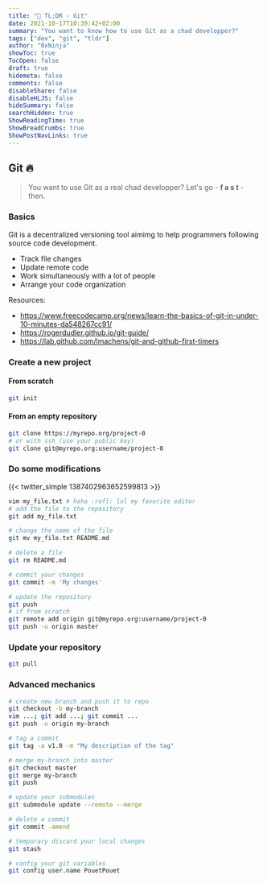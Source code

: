```yaml
---
title: "🚀 TL;DR - Git"
date: 2021-10-17T10:39:42+02:00
summary: "You want to know how to use Git as a chad developper?"
tags: ["dev", "git", "tldr"]
author: "0xNinja"
showToc: true
TocOpen: false
draft: true
hidemeta: false
comments: false
disableShare: false
disableHLJS: false
hideSummary: false
searchHidden: true
ShowReadingTime: true
ShowBreadCrumbs: true
ShowPostNavLinks: true
---
```


## Git :fire:

> You want to use Git as a real chad developper? Let's go - **f a s t** - then.

### Basics

Git is a decentralized versioning tool aimimg to help programmers following source code development.

* Track file changes
* Update remote code
* Work simultaneously with a lot of people
* Arrange your code organization

Resources:

* https://www.freecodecamp.org/news/learn-the-basics-of-git-in-under-10-minutes-da548267cc91/
* https://rogerdudler.github.io/git-guide/
* https://lab.github.com/lmachens/git-and-github-first-timers

### Create a new project

#### From scratch

```sh
git init
```

#### From an empty repository

```sh
git clone https://myrepo.org/project-0
# or with ssh (use your public key)
git clone git@myrepo.org:username/project-0
```

### Do some modifications

{{< twitter_simple 1387402963652599813 >}}

```sh
vim my_file.txt # haha :rofl: lol my favorite editor
# add the file to the repository
git add my_file.txt

# change the name of the file
git mv my_file.txt README.md

# delete a file
git rm README.md

# commit your changes
git commit -m 'My changes'

# update the repository
git push
# if from scratch
git remote add origin git@myrepo.org:username/project-0
git push -u origin master
```

### Update your repository

```sh
git pull
```

### Advanced mechanics

```sh
# create new branch and push it to repo
git checkout -b my-branch
vim ...; git add ...; git commit ...
git push -u origin my-branch

# tag a commit
git tag -a v1.0 -m "My description of the tag"

# merge my-branch into master
git checkout master
git merge my-branch
git push

# update your submodules
git submodule update --remote --merge

# delete a commit
git commit -amend

# temporary discard your local changes
git stash

# config your git variables
git config user.name PouetPouet
```
